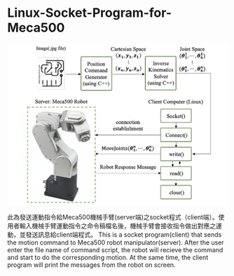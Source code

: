 # Linux-Socket-Program-for-Meca500
![image](https://github.com/Geng-Hao/Linux-Socket-Program-for-Meca500/blob/master/SystemOverview.png)

此為發送運動指令給Meca500機械手臂(server端)之socket程式（client端）。使用者輸入機械手臂運動指令之命令稿檔名後，機械手臂會接收指令做出對應之運動，並發送訊息給client端程式。
This is a socket program(client) that sends the motion command to Meca500 robot manipulator(server). After the user enter the file name of command script, the robot will recieve the command and start to do the corresponding motion. At the same time, the client program will print the messages from the robot on screen.  
